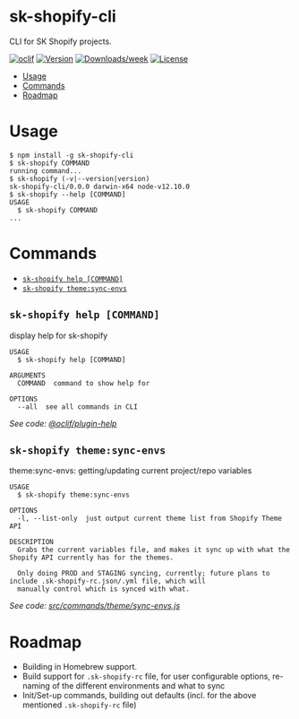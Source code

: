 sk-shopify-cli
==============

CLI for SK Shopify projects.

[![oclif](https://img.shields.io/badge/cli-oclif-brightgreen.svg)](https://oclif.io)
[![Version](https://img.shields.io/npm/v/sk-shopify-cli.svg)](https://npmjs.org/package/sk-shopify-cli)
[![Downloads/week](https://img.shields.io/npm/dw/sk-shopify-cli.svg)](https://npmjs.org/package/sk-shopify-cli)
[![License](https://img.shields.io/npm/l/sk-shopify-cli.svg)](https://github.com///blob/master/package.json)

<!-- toc -->
* [Usage](#usage)
* [Commands](#commands)
* [Roadmap](#roadmap)
<!-- tocstop -->
# Usage
<!-- usage -->
```sh-session
$ npm install -g sk-shopify-cli
$ sk-shopify COMMAND
running command...
$ sk-shopify (-v|--version|version)
sk-shopify-cli/0.0.0 darwin-x64 node-v12.10.0
$ sk-shopify --help [COMMAND]
USAGE
  $ sk-shopify COMMAND
...
```
<!-- usagestop -->
# Commands
<!-- commands -->
* [`sk-shopify help [COMMAND]`](#sk-shopify-help-command)
* [`sk-shopify theme:sync-envs`](#sk-shopify-themesync-envs)

## `sk-shopify help [COMMAND]`

display help for sk-shopify

```
USAGE
  $ sk-shopify help [COMMAND]

ARGUMENTS
  COMMAND  command to show help for

OPTIONS
  --all  see all commands in CLI
```

_See code: [@oclif/plugin-help](https://github.com/oclif/plugin-help/blob/v2.2.1/src/commands/help.ts)_

## `sk-shopify theme:sync-envs`

theme:sync-envs: getting/updating current project/repo variables

```
USAGE
  $ sk-shopify theme:sync-envs

OPTIONS
  -l, --list-only  just output current theme list from Shopify Theme API

DESCRIPTION
  Grabs the current variables file, and makes it sync up with what the Shopify API currently has for the themes.

  Only doing PROD and STAGING syncing, currently; future plans to include .sk-shopify-rc.json/.yml file, which will 
  manually control which is synced with what.
```

_See code: [src/commands/theme/sync-envs.js](https://github.com/SwiftkickWeb/sk-shopify-cli/blob/v0.0.0/src/commands/theme/sync-envs.js)_
<!-- commandsstop -->

# Roadmap
* Building in Homebrew support.
* Build support for `.sk-shopify-rc` file, for user configurable options, re-naming of the different environments and what to sync
* Init/Set-up commands, building out defaults (incl. for the above mentioned `.sk-shopify-rc` file)
